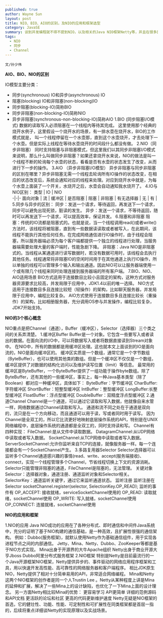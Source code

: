```yaml
---
published: true
author: Wayne Sun
layout: post
title: NIO、BIO、AIO的区别，及NIO的应用和框架选型
category: JavaSE
summary: 谈到并发编程就不得不提到NIO，以及相关的Java NIO框架Netty等，并且在很多面试中也经常提到NIO和AIO、同步和异步、阻塞和非阻塞等的区别。我先简短介绍下几个NIO相关的概念，然后再谈NIO重点掌握内容，以及Java NIO框架选型。
tags:
  - NIO
  - 同步
  - Channel
---
```


`文/孙少伟`

**AIO、BIO、NIO的区别**

IO模型主要分类：
* 同步(synchronous) IO和异步(asynchronous) IO
* 阻塞(blocking) IO和非阻塞(non-blocking)IO
* 同步阻塞(blocking-IO)简称BIO
* 同步非阻塞(non-blocking-IO)简称NIO
* 异步非阻塞(synchronous-non-blocking-IO)简称AIO
1.BIO (同步阻塞I/O模式)
数据的读取写入必须阻塞在一个线程内等待其完成。
这里使用那个经典的烧开水例子，这里假设一个烧开水的场景，有一排水壶在烧开水，BIO的工作模式就是， 叫一个线程停留在一个水壶那，直到这个水壶烧开，才去处理下一个水壶。但是实际上线程在等待水壶烧开的时间段什么都没有做。
2.NIO（同步非阻塞）
同时支持阻塞与非阻塞模式，但这里我们以其同步非阻塞I/O模式来说明，那么什么叫做同步非阻塞？如果还拿烧开水来说，NIO的做法是叫一个线程不断的轮询每个水壶的状态，看看是否有水壶的状态发生了改变，从而进行下一步的操作。
3.AIO （异步非阻塞I/O模型）
异步非阻塞与同步非阻塞的区别在哪里？异步非阻塞无需一个线程去轮询所有IO操作的状态改变，在相应的状态改变后，系统会通知对应的线程来处理。对应到烧开水中就是，为每个水壶上面装了一个开关，水烧开之后，水壶会自动通知我水烧开了。
4.IO与NIO区别：
类型 | IO |  NIO  
-|-|-
面向对象 | 流 | 缓冲区 |
是否阻塞 | 阻塞 | 非阻塞 |
有无选择器 | 无 | 有 |
5.同步与异步的区别：
同步：发送一个请求，等待返回，再发送下一个请求，同步可以避免出现死锁，脏读的发生。
异步：发送一个请求，不等待返回，随时可以再发送下一个请求，可以提高效率，保证并发。
6.阻塞和非阻塞
阻塞：传统的IO流都是阻塞式的。也就是说，当一个线程调用read()或者write()方法时，该线程将被阻塞，直到有一些数据读读取或者被写入，在此期间，该线程不能执行其他任何任务。在完成网络通信进行IO操作时，由于线程会阻塞，所以服务器端必须为每个客户端都提供一个独立的线程进行处理，当服务器端需要处理大量的客户端时，性能急剧下降。
非阻塞：Java
NIO是非阻塞式的。当线程从某通道进行读写数据时，若没有数据可用时，该线程会去执行其他任务。线程通常将非阻塞IO的空闲时间用于在其他通道上执行IO操作，所以单独的线程可以管理多个输入和输出通道。因此NIO可以让服务器端使用一个或有限几个线程来同时处理连接到服务器端的所有客户端。
7.BIO、NIO、AIO适用场景
 BIO方式适用于连接数目比较小且固定的架构，这种方式对服务器资源要求比较高，并发局限于应用中，JDK1.4以前的唯一选择。
 NIO方式适用于连接数目多且连接比较短（轻操作）的架构，比如聊天服务器，并发局限于应用中，编程比较复杂。
 AIO方式使用于连接数目多且连接比较长（重操作）的架构，比如相册服务器，充分调用OS参与并发操作，编程比较复杂，JDK7开始支持。

**NIO的3个核心概念**

NIO重点是把Channel（通道），Buffer（缓冲区），Selector（选择器）三个类之间的关系弄清楚。
1.缓冲区Buffer
Buffer是一个对象。它包含一些要写入或者读出的数据。在面向流的I/O中，可以将数据写入或者将数据直接读到Stream对象中。
在NIO中，所有的数据都是用缓冲区处理。这也就本文上面谈到的IO是面向流的，NIO是面向缓冲区的。
缓冲区实质是一个数组，通常它是一个字节数组（ByteBuffer），也可以使用其他类的数组。但是一个缓冲区不仅仅是一个数组，缓冲区提供了对数据的结构化访问以及维护读写位置（limit）等信息。
最常用的缓冲区是ByteBuffer，一个ByteBuffer提供了一组功能于操作byte数组。除了ByteBuffer，还有其他的一些缓冲区，事实上，每一种Java基本类型（除了Boolean）都对应一种缓冲区，具体如下：
 ByteBuffer：字节缓冲区
 CharBuffer:字符缓冲区
 ShortBuffer：短整型缓冲区
 IntBuffer：整型缓冲区
 LongBuffer:长整型缓冲区
 FloatBuffer：浮点型缓冲区
 DoubleBuffer：双精度浮点型缓冲区
2.通道Channel
Channel是一个通道，可以通过它读取和写入数据，他就像自来水管一样，网络数据通过Channel读取和写入。
通道和流不同之处在于通道是双向的，流只是在一个方向移动，而且通道可以用于读，写或者同时用于读写。
因为Channel是全双工的，所以它比流更好地映射底层操作系统的API，特别是在UNIX网络编程中，底层操作系统的通道都是全双工的，同时支持读和写。
Channel有四种实现：
 FileChannel:是从文件中读取数据。
 DatagramChannel:从UDP网络中读取或者写入数据。
 SocketChannel:从TCP网络中读取或者写入数据。
 ServerSocketChannel:允许你监听来自TCP的连接，就像服务器一样。每一个连接都会有一个SocketChannel产生。
3.多路复用器Selector
Selector选择器可以监听多个Channel通道感兴趣的事情(read、write、accept(服务端接收)、connect，实现一个线程管理多个Channel，节省线程切换上下文的资源消耗。Selector只能管理非阻塞的通道，FileChannel是阻塞的，无法管理。
关键对象
 Selector：选择器对象，通道注册、通道监听对象和Selector相关。
 SelectorKey：通道监听关键字，通过它来监听通道状态。
监听注册
监听注册在Selector
socketChannel.register(selector, SelectionKey.OP_READ);
监听的事件有
 OP_ACCEPT: 接收就绪，serviceSocketChannel使用的
 OP_READ: 读取就绪，socketChannel使用
 OP_WRITE: 写入就绪，socketChannel使用
 OP_CONNECT: 连接就绪，socketChannel使用

**NIO的应用和框架**

1.NIO的应用
Java NIO成功的应用在了各种分布式、即时通信和中间件Java系统中，充分的证明了基于NIO构建的通信基础，是一种高效，且扩展性很强的通信架构。
例如：Dubbo(服务框架)，就默认使用Netty作为基础通信组件，用于实现各进程节点之间的内部通信。
Jetty、Mina、Netty、Dubbo、ZooKeeper等都是基于NIO方式实现。
 Mina出身于开源界的大牛Apache组织
 Netty出身于商业开源大亨Jboss
 Dubbo阿里分布式服务框架
2.NIO框架
特别是Netty是目前最流行的一个Java开源框架NIO框架，Netty提供异步的、事件驱动的网络应用程序框架和工具，用以快速开发高性能、高可靠性的网络服务器和客户端程序。
相比JDK原生NIO，Netty提供了相对十分简单易用的API，非常适合网络编程。
Mina和Netty这两个NIO框架的创作者是同一个人Trustin Lee 。Netty从某种程度上讲是Mina的延伸和扩展，解决了一些Mina上的设计缺陷，也优化了一下Mina上面的设计理念。
另一方面Netty相比较Mina的优势：
 更容易学习
 API更简单
 详细的范例源码和API文档
 更活跃的论坛和社区
 更高的代码更新维护速度
Netty无疑是NIO框架的首选，它的健壮性、功能、性能、可定制性和可扩展性在同类框架都是首屈一指的，后续将重点详细谈Netty的实现原理以及实战场景。
